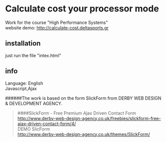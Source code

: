 Calculate cost your processor mode
==================================

Work for the course "High Performance Systems"<br/>
website demo: http://calculate-cost.deltasports.gr

installation
------------
just run the file "intex.html"

info
----
Language: English<br/>
Javascript,Ajax<br/>


######The work is based on the form SlickForm from DERBY WEB DESIGN & DEVELOPMENT AGENCY.
>####SlickForm - Free Premium Ajax Driven Contact Form <br/>
http://www.derby-web-design-agency.co.uk/freebies/slickform-free-ajax-driven-contact-form/4/ <br/>
DEMO SlicForm <br/>
http://www.derby-web-design-agency.co.uk/themes/SlickForm/
